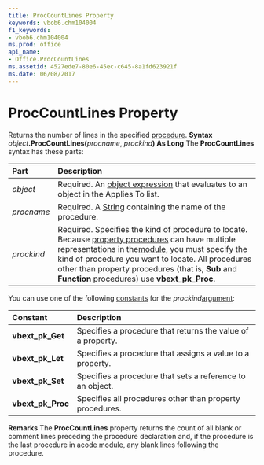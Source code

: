 ```yaml
---
title: ProcCountLines Property
keywords: vbob6.chm104004
f1_keywords:
- vbob6.chm104004
ms.prod: office
api_name:
- Office.ProcCountLines
ms.assetid: 4527ede7-80e6-45ec-c645-8a1fd623921f
ms.date: 06/08/2017
---
```



# ProcCountLines Property



Returns the number of lines in the specified [procedure](vbe-glossary.md).
 **Syntax**
 _object_**.ProcCountLines(**_procname_, _prockind_**) As Long**
The **ProcCountLines** syntax has these parts:


|**Part**|**Description**|
|:-----|:-----|
| _object_|Required. An [object expression](vbe-glossary.md) that evaluates to an object in the Applies To list.|
| _procname_|Required. A [String](vbe-glossary.md) containing the name of the procedure.|
| _prockind_|Required. Specifies the kind of procedure to locate. Because [property procedures](vbe-glossary.md) can have multiple representations in the[module](vbe-glossary.md), you must specify the kind of procedure you want to locate. All procedures other than property procedures (that is, **Sub** and **Function** procedures) use **vbext_pk_Proc**.|
You can use one of the following [constants](vbe-glossary.md) for the _prockind_[argument](vbe-glossary.md):


|**Constant**|**Description**|
|:-----|:-----|
|**vbext_pk_Get**|Specifies a procedure that returns the value of a property.|
|**vbext_pk_Let**|Specifies a procedure that assigns a value to a property.|
|**vbext_pk_Set**|Specifies a procedure that sets a reference to an object.|
|**vbext_pk_Proc**|Specifies all procedures other than property procedures.|
 **Remarks**
The **ProcCountLines** property returns the count of all blank or comment lines preceding the procedure declaration and, if the procedure is the last procedure in a[code module](vbe-glossary.md), any blank lines following the procedure.

